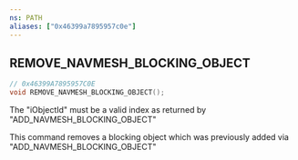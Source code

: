 ```yaml
---
ns: PATH
aliases: ["0x46399a7895957c0e"]
---
```

## REMOVE_NAVMESH_BLOCKING_OBJECT

```c
// 0x46399A7895957C0E
void REMOVE_NAVMESH_BLOCKING_OBJECT();
```

The "iObjectId" must be a valid index as returned by "ADD_NAVMESH_BLOCKING_OBJECT"

This command removes a blocking object which was previously added via "ADD_NAVMESH_BLOCKING_OBJECT"

